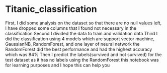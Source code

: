 # Titanic_classification
First, I did some analysis on the dataset so that there are no null values left, I have dropped some columns that I found not necessary in the classification 
Second I divided the data to train and validation data 
Third I did the classification using 4 models which are support vector machine, GaussianNB, RandomForest, and one layer of neural network
the RandomForest did the best performance and had the highest accuracy which was 84%
Then I predict the labels(survived and not survived) for the test dataset as it has no labels using the RandomForest
this notebook was for learning purposes and I hope this can help you 
